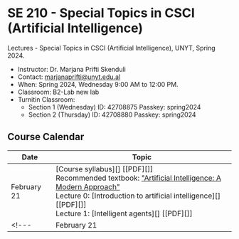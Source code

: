 # SE 210 - Special Topics in CSCI (Artificial Intelligence)
Lectures - Special Topics in CSCI (Artificial Intelligence), UNYT, Spring 2024.

- Instructor: Dr. Marjana Prifti Skenduli
- Contact: [marjanaprifti@unyt.edu.al](mailto:marjanaprifti@unyt.edu.al)
- When: Spring 2024, Wednesday 9:00 AM to 12:00 PM.
- Classroom: B2-Lab new lab
- Turnitin Classroom:
  - Section 1 (Wednesday) ID: 42708875 Passkey: spring2024
  - Section 2 (Thursday) ID: 42708880 Passkey: spring2024

## Course Calendar

| Date | Topic |
| ---- | ----- |
| February 21 | [Course syllabus][] [[PDF][]] <br> Recommended textbook: ["Artificial Intelligence: A Modern Approach"][ebook] <br>Lecture 0: [Introduction to artificial intelligence][] [[PDF][]] <br> Lecture 1: [Intelligent agents][] [[PDF][]]  |
<!---| February 21 | [Course syllabus] [[PDF][syllabus-pdf]] <br> Lecture 0: [Introduction to artificial intelligence][l0] [[PDF][l0-pdf]] <br> Lecture 1: [Intelligent agents][l1] [[PDF][l1-pdf]]  |--->

<!---| February 23 | Lecture 2: [Solving problems by searching][l2] [[PDF][l2-pdf]] [[video][l2-vid]] <br> Lecture 2b: [Constraint satisfaction problems][l2b] [[PDF][l2b-pdf]] (optional)<br> Project 1: [Search algorithms](projects/project1) (due by October 7) |--->


[syllabus]: [https://glouppe.github.io/info8006-introduction-to-ai/?p=course-syllabus.md](https://github.com/glouppe/info8006-introduction-to-ai/blob/info8006-2022/course-syllabus.md)


[syllabus-pdf]: https://glouppe.github.io/info8006-introduction-to-ai/pdf/course-syllabus.pdf
[syllabus-vid]: https://www.youtube.com/watch?v=XOjc3OtJA4U
[l0]: https://glouppe.github.io/info8006-introduction-to-ai/?p=lecture0.md
[l0-pdf]: https://glouppe.github.io/info8006-introduction-to-ai/pdf/lec0.pdf
[l0-vid]: https://www.youtube.com/watch?v=G6YrPwF-to8
[l1]: https://glouppe.github.io/info8006-introduction-to-ai/?p=lecture1.md
[l1-pdf]: https://glouppe.github.io/info8006-introduction-to-ai/pdf/lec1.pdf
[l1-vid]: https://www.youtube.com/watch?v=WYxZiGIZXSs
[ebook]: https://github.com/yanshengjia/ml-road/blob/master/resources/Artificial%20Intelligence%20-%20A%20Modern%20Approach%20(3rd%20Edition).pdf

